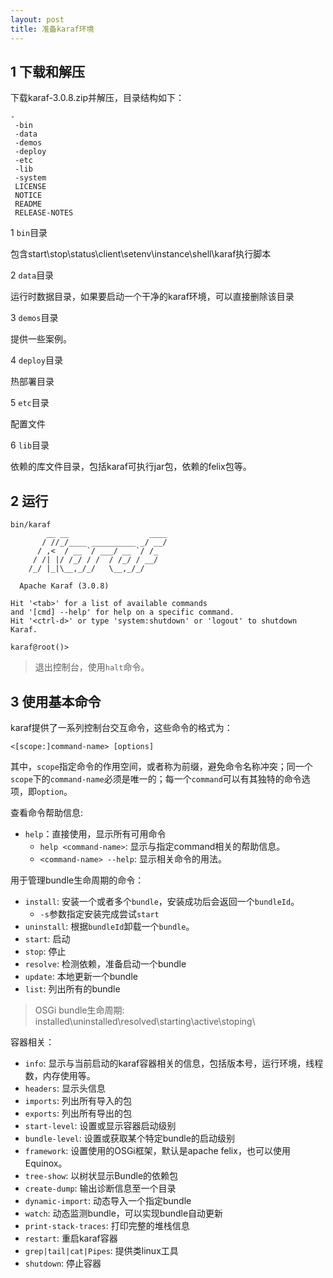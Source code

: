 ```yaml
---
layout: post
title: 准备karaf环境
---
```


## 1 下载和解压

下载karaf-3.0.8.zip并解压，目录结构如下：

```
-
 -bin
 -data
 -demos
 -deploy
 -etc
 -lib
 -system
 LICENSE
 NOTICE
 README
 RELEASE-NOTES 
```

1 `bin`目录

包含start\stop\status\client\setenv\instance\shell\karaf执行脚本

2 `data`目录

运行时数据目录，如果要启动一个干净的karaf环境，可以直接删除该目录

3 `demos`目录

提供一些案例。

4 `deploy`目录

热部署目录

5 `etc`目录

配置文件

6 `lib`目录

依赖的库文件目录，包括karaf可执行jar包，依赖的felix包等。

## 2 运行

```
bin/karaf
        __ __                  ____
       / //_/____ __________ _/ __/
      / ,<  / __ `/ ___/ __ `/ /_
     / /| |/ /_/ / /  / /_/ / __/
    /_/ |_|\__,_/_/   \__,_/_/

  Apache Karaf (3.0.8)

Hit '<tab>' for a list of available commands
and '[cmd] --help' for help on a specific command.
Hit '<ctrl-d>' or type 'system:shutdown' or 'logout' to shutdown Karaf.

karaf@root()>
```

> 退出控制台，使用`halt`命令。

## 3 使用基本命令

karaf提供了一系列控制台交互命令，这些命令的格式为：

	<[scope:]command-name> [options]

其中，`scope`指定命令的作用空间，或者称为前缀，避免命令名称冲突；同一个`scope`下的`command-name`必须是唯一的；每一个`command`可以有其独特的命令选项，即`option`。

查看命令帮助信息:

- `help`：直接使用，显示所有可用命令
	- `help <command-name>`: 显示与指定command相关的帮助信息。
	- `<command-name> --help`: 显示相关命令的用法。

用于管理bundle生命周期的命令：

- `install`: 安装一个或者多个`bundle`，安装成功后会返回一个`bundleId`。
	- `-s`参数指定安装完成尝试`start`
- `uninstall`: 根据`bundleId`卸载一个`bundle`。
- `start`: 启动
- `stop`: 停止
- `resolve`: 检测依赖，准备启动一个bundle
- `update`: 本地更新一个bundle
- `list`: 列出所有的bundle

> OSGi bundle生命周期: installed\uninstalled\resolved\starting\active\stoping\

容器相关：

- `info`: 显示与当前启动的karaf容器相关的信息，包括版本号，运行环境，线程数，内存使用等。
- `headers`: 显示头信息
- `imports`: 列出所有导入的包
- `exports`: 列出所有导出的包
- `start-level`: 设置或显示容器启动级别
- `bundle-level`: 设置或获取某个特定bundle的启动级别
- `framework`: 设置使用的OSGi框架，默认是apache felix，也可以使用Equinox。
- `tree-show`: 以树状显示Bundle的依赖包
- `create-dump`: 输出诊断信息至一个目录
- `dynamic-import`: 动态导入一个指定bundle
- `watch`: 动态监测bundle，可以实现bundle自动更新
- `print-stack-traces`: 打印完整的堆栈信息
- `restart`: 重启karaf容器
- `grep|tail|cat|Pipes`: 提供类linux工具
- `shutdown`: 停止容器